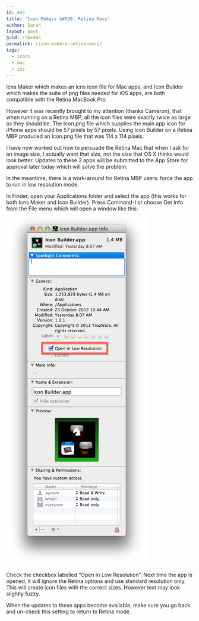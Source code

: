 ```yaml
---
id: 445
title: 'Icon Makers &#038; Retina Macs'
author: Sarah
layout: post
guid: /?p=445
permalink: /icon-makers-retina-macs/
tags:
  - icons
  - mac
  - ios
---
```

Icns Maker which makes an icns icon file for Mac apps, and Icon Builder which makes the suite of png files needed for iOS apps, are both compatible with the Retina MacBook Pro.

However it was recently brought to my attention (thanks Cameron), that when running on a Retina MBP, all the icon files were exactly twice as large as they should be. The Icon.png file which supplies the main app icon for iPhone apps should be 57 pixels by 57 pixels. Using Icon Builder on a Retina MBP produced an Icon.png file that was 114 x 114 pixels.

I have now worked out how to persuade the Retina Mac that when I ask for an image size, I actually want that size, not the size that OS X thinks would look better. Updates to these 2 apps will be submitted to the App Store for approval later today which will solve the problem.

In the meantime, there is a work-around for Retina MBP users: force the app to run in low resolution mode.

In Finder, open your Applications folder and select the app (this works for both Icns Maker and Icon Builder). Press Command-I or choose Get Info from the File menu which will open a window like this:<img alt="Selecting low resolution mode" src="/wp-content/uploads/2013/01/LowRes.png" width="379" height="952" />

Check the checkbox labelled &#8220;Open in Low Resolution&#8221;. Next time the app is opened, it will ignore the Retina options and use standard resolution only. This will create icon files with the correct sizes. However text may look slightly fuzzy.

When the updates to these apps become available, make sure you go back and un-check this setting to return to Retina mode.